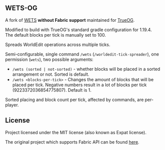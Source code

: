 ## WETS-OG

A fork of [WETS](https://github.com/emilyy-dev/wets) **without Fabric support** maintained for [TrueOG](https://true-og.net/).

Modified to build with TrueOG's standard gradle configuration for 1.19.4. The default blocks per tick is manually set to 100.

Spreads WorldEdit operations across multiple ticks.

Semi-configurable, single command `/wets` (`/worldedit-tick-spreader`), one permission (`wets`), two possible arguments:
* `/wets (sorted | not-sorted)` - whether blocks will be placed in a sorted arrangement or not. Sorted is default.
* `/wets <blocks-per-tick>` - Changes the amount of blocks that will be placed per tick.
Negative numbers result in a lot of blocks per tick (9223372036854775807). Default is 1.

Sorted placing and block count per tick, affected by commands, are per-player.

## License
Project licensed under the MIT license (also known as Expat license).

The original project which supports Fabric API can be found [here](https://github.com/emilyy-dev/wets).
